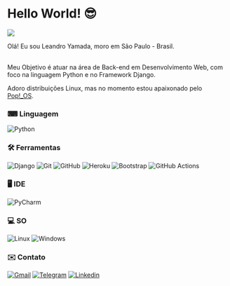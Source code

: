 # Hello World! 😎

![](https://estruyf-github.azurewebsites.net/api/VisitorHit?user=LeandroYamada6&repo=leandroyamada6&countColorcountColor&countColor=%237B1E7A)

Olá! Eu sou Leandro Yamada, moro em São Paulo - Brasil.
<br>
<br>

Meu Objetivo é atuar na área de Back-end em Desenvolvimento Web, com foco na linguagem Python e no Framework Django.

Adoro distribuições Linux, mas no momento estou apaixonado pelo <a href='https://pop.system76.com/' target='_blank'>
Pop!_OS</a>.
<br>

### <strong>⌨ Linguagem</strong> ️

![Python](https://img.shields.io/badge/Python-3776AB?style=for-the-badge&logo=python&logoColor=white)

### <strong>🛠️ Ferramentas</strong>

![Django](https://img.shields.io/badge/Django-092E20?style=for-the-badge&logo=django&logoColor=white)
![Git](https://img.shields.io/badge/Git-F05032?style=for-the-badge&logo=git&logoColor=white)
![GitHub](https://img.shields.io/badge/GitHub-100000?style=for-the-badge&logo=github&logoColor=white)
![Heroku](https://img.shields.io/badge/Heroku-430098?style=for-the-badge&logo=heroku&logoColor=white)
![Bootstrap](https://img.shields.io/badge/Bootstrap-563D7C?style=for-the-badge&logo=bootstrap&logoColor=white)
![GitHub Actions](https://img.shields.io/badge/GitHub%20Actions%20-05122A?style=flat&logo=github-actions&logoColor=white)

### <strong>🖥️ IDE</strong>

![PyCharm](https://img.shields.io/badge/PyCharm-000000.svg?&style=for-the-badge&logo=PyCharm&logoColor=white)

### <strong>‍💻 SO</strong>

![Linux](https://img.shields.io/badge/Linux-FCC624?style=for-the-badge&logo=linux&logoColor=black)
![Windows](https://img.shields.io/badge/Windows-0078D6?style=for-the-badge&logo=windows&logoColor=white)

### ✉️ Contato

<a target='_blank' href='mailto:y.japachaos@gmail.com'>![Gmail](https://img.shields.io/badge/Gmail-D14836?style=for-the-badge&logo=gmail&logoColor=white)</a>
<a target='_blank' href='https://web.telegram.org/?legacy=1#/im?p=@leyamada'>![Telegram](https://img.shields.io/badge/Telegram-2CA5E0?style=for-the-badge&logo=telegram&logoColor=white)</a>
<a target='_blank' href='https://www.linkedin.com/in/leyamada/'>![Linkedin](https://img.shields.io/badge/LinkedIn-0077B5?style=for-the-badge&logo=linkedin&logoColor=white)</a>
